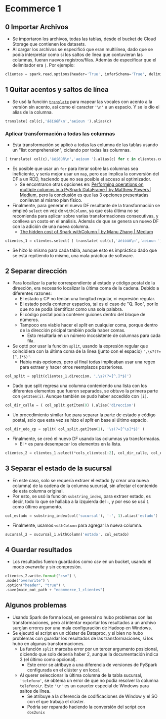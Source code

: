 # Ecommerce 1
## 0 Importar Archivos
- Se importaron los archivos, todas las tablas, desde el bucket de Cloud Storage que contienen los datasets.
- Al cargar los archivos se especificó que eran multilínea, dado que se podía interpretar como si los saltos de línea que contuvieran las columnas, fueran nuevos registros/filas. Además de especificar que el delimitador era `|`.
Por ejemplo:
 ```python
clientes = spark.read.options(header='True', inferSchema='True', delimiter='|',multiline='True').csv( main_ds_path + 'detalle_cliente.csv' )
 ```

## 1 Quitar acentos y saltos de línea
- Se usó la función [`translate`](https://spark.apache.org/docs/latest/api/python/reference/api/pyspark.sql.functions.translate.html) para mapear las vocales con acento a la versión sin acento, así como el caracter `'\n'` a un espacio. Y se le dio el alias de la columna.
```python
translate( col(c),'áéíóúñ\n','aeioun ').alias(c)
```

### Aplicar transformación a todas las columnas
- Esta transformación se aplicó a todas las columna de las tablas usando un "list comprehension", ciclando por todas las columnas.

```python
[ translate( col(c),'áéíóúñ\n','aeioun ').alias(c) for c in clientes.columns]
```

- Es posible que usar un `for` para iterar sobre las columnas sea ineficiente, y sería mejor usar un `map`, pero eso implica la conversión del DF a un RDD, haciendo que no sea posible el acceso al optimizador.
	- Se encontraron otras opciones en: [Performing operations on multiple columns in a PySpark DataFrame | by Matthew Powers | Medium](https://mrpowers.medium.com/performing-operations-on-multiple-columns-in-a-pyspark-dataframe-36e97896c378), pero la conclusión es que las 3 opciones presentadas conllevan al mismo plan físico.
- Finalmente, para generar el nuevo DF resultante de la transformación se empleó `select` en vez de `withColumn`, ya que esta última no se recomienda para aplicar sobre varias transformaciones consecutivas, y conlleva un costo en el análisis. Además de que se genera un nuevo DF con la adición de una nueva columna.
	- [The hidden cost of Spark withColumn | by Manu Zhang | Medium](https://medium.com/@manuzhang/the-hidden-cost-of-spark-withcolumn-8ffea517c015)

```python
clientes_1 = clientes.select( [ translate( col(c),'áéíóúñ\n','aeioun ').alias(c) for c in clientes.columns] )
```

- Se hizo lo mismo para cada tabla, aunque esto es impráctico dado que se está repitiendo lo mismo, una mala práctica de software.

## 2 Separar dirección
- Para localizar la parte correspondiente al estado y código postal de la direeción, era necesario localizar la última coma de la cadena. Debido a diferentes razones:
	- El estado y CP no tenían una longitud regular, ni expresión regular.
	- El estado podía contener espacios, tal es el caso de "Q. Roo", por lo que no se podía identificar como una sola palabra.
	- El código postal podía contener guiones dentro del bloque de números.
	- Tampoco era viable hacer el *split* en cualquier coma, porque dentro de la dirección pricipal también podía haber comas.
		- Esto resultaría en un número incosistente de columnas para cada fila.
- Se optó por usar la función `split`, usando la expresión regular que coincidiera con la última coma de la línea (junto con el espacio) `',\s?(?=[^,]*$)'`.
	- Había más opciones, pero al final todas implicaban usar una regex para extraer y hacer otros reemplazos posteriores.

```python
col_split = split(clientes_1.direccion, ',\s?(?=[^,]*$)')
```

- Dado que split regresa una columna conteniendo una lista con los diferentes elementos que fueron separados, se obtuvo la primera parte con `getItem(i)`. Aunque también se pudo haber accedido con `[i]`.

```python
col_dir_calle = ( col_split.getItem(0) ).alias('direccion')
```

- Un procedimiento similar fue para separar la parte de estado y código postal, solo que esta vez se hizo el *split* en base al último espacio.

```python
col_dir_edo_cp = split( col_split.getItem(1), '\s(?=[^\s]*$)' )
```

- Finalmente, se creó el nuevo DF usando las columnas ya transformadas.
	- El `*` es para desempacar los elementos en la lista.
```python
clientes_2 = clientes_1.select(*cols_clientes[:2], col_dir_calle, col_dir_edo, col_dir_cp, *cols_clientes[3:])
```

## 3 Separar el estado de la sucursal
- En este caso, solo se requería extraer el estado (y crear una nueva columna) de la cadena de la columna sucursal, sin afectar el contenido de esta columna original.
- Por esto, se usó la función `substring_index`, para extraer estado, es decir, todo lo que se hallaba a la izquierda del `-`, y por eso se usó `1` como último argumento.
```python
col_estado = substring_index(col('sucursal'), '-', 1).alias('estado')
```

- Finalmente, usamos `withColumn` para agregar la nueva columna.
```python
sucursal_2 = sucursal_1.withColumn('estado', col_estado)
```

## 4 Guardar resultados
- Los resultados fueron guardados como *csv* en un bucket, usando el modo *overwrite* y sin compresión.

```python
clientes_2.write.format("csv") \
.mode("overwrite") \
.option("header", "true") \
.save(main_out_path + "ecommerce_1_clientes")
```

## Algunos problemas
- Usando Spark de forma local, en general no hubo problemas con las transformaciones, pero al intentar exportar los resultados a un archivo surgían errores por una mala configuración de Hadoop en Windows.
- Se ejecutó el script en un clúster de Dataproc, y si bien no hubo problemas con guardar los resultados de las transformaciones, sí los hubo en algunas transformaciones.
	- La función `split` marcaba error por un tercer argumento posicional, diciendo que solo debería haber 2, aunque la documentación indica 3 (el último como opcional).
		- Este error se atribuye a una diferencia de versiones de PySpark configurada en el clúster y en local.
	- Al querer seleccionar la última columna de la tabla sucursal, `'telefono'`, se obtenía un error de que no podía resolver la columna `telefono\r`. Este `'\r'` es un caracter especial de Windows para saltos de línea.
		- Se atribuye a la diferencia de codificaciones de Window y el SO con el que trabaja el clúster.
		- Podría ser reparado haciendo la conversión del script con `dos2unix`
